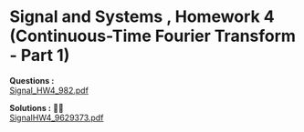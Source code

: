 # Signal and Systems , Homework 4  (Continuous-Time Fourier Transform - Part 1)

**Questions :**   
<a href="https://github.com/BitterOcean/IUT/files/4668272/Signal_HW4.pdf">Signal_HW4_982.pdf</a>  



**Solutions :** :metal::sunglasses:   
[SignalHW4_9629373.pdf](https://github.com/BitterOcean/IUT/files/4668275/SignalHW4_9629373.pdf)

